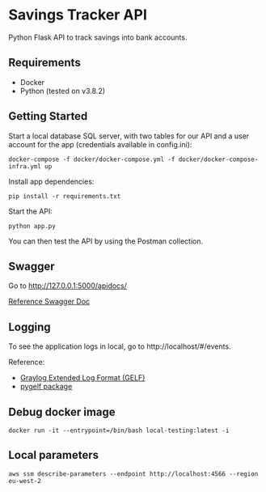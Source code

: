 # Savings Tracker API

Python Flask API to track savings into bank accounts.

## Requirements

- Docker
- Python (tested on v3.8.2)

## Getting Started

Start a local database SQL server, with two tables for our API and a user account for the app (credentials available in
config.ini):

```
docker-compose -f docker/docker-compose.yml -f docker/docker-compose-infra.yml up
```

Install app dependencies:

```
pip install -r requirements.txt
```

Start the API:

```
python app.py
```

You can then test the API by using the Postman collection.

## Swagger

Go to http://127.0.0.1:5000/apidocs/

[Reference Swagger Doc](https://swagger.io/specification/)

## Logging

To see the application logs in local, go to http://localhost/#/events.

Reference:

- [Graylog Extended Log Format (GELF)](https://archivedocs.graylog.org/en/2.5/pages/gelf.html)
- [pygelf package](https://github.com/keeprocking/pygelf)

## Debug docker image

```commandline
docker run -it --entrypoint=/bin/bash local-testing:latest -i
```

## Local parameters

```
aws ssm describe-parameters --endpoint http://localhost:4566 --region eu-west-2
```